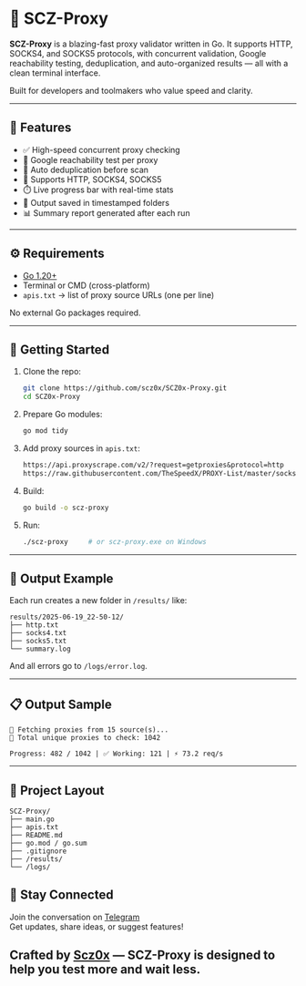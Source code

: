 # 🚀 SCZ-Proxy

**SCZ-Proxy** is a blazing-fast proxy validator written in Go. It supports HTTP, SOCKS4, and SOCKS5 protocols, with concurrent validation, Google reachability testing, deduplication, and auto-organized results — all with a clean terminal interface.

Built for developers and toolmakers who value speed and clarity.

---

## 🎯 Features

- ✅ High-speed concurrent proxy checking
- 📡 Google reachability test per proxy
- 🧠 Auto deduplication before scan
- 🧪 Supports HTTP, SOCKS4, SOCKS5
- ⏱️ Live progress bar with real-time stats
- 📁 Output saved in timestamped folders
- 📊 Summary report generated after each run

---

## ⚙️ Requirements

- [Go 1.20+](https://go.dev/dl/)
- Terminal or CMD (cross-platform)
- `apis.txt` → list of proxy source URLs (one per line)

No external Go packages required.

---

## 🚀 Getting Started

1. Clone the repo:
   ```bash
   git clone https://github.com/scz0x/SCZ0x-Proxy.git
   cd SCZ0x-Proxy
   ```

2. Prepare Go modules:
   ```bash
   go mod tidy
   ```

3. Add proxy sources in `apis.txt`:
   ```txt
   https://api.proxyscrape.com/v2/?request=getproxies&protocol=http
   https://raw.githubusercontent.com/TheSpeedX/PROXY-List/master/socks5.txt
   ```

4. Build:
   ```bash
   go build -o scz-proxy
   ```

5. Run:
   ```bash
   ./scz-proxy     # or scz-proxy.exe on Windows
   ```

---

## 📁 Output Example

Each run creates a new folder in `/results/` like:

```
results/2025-06-19_22-50-12/
├── http.txt
├── socks4.txt
├── socks5.txt
└── summary.log
```

And all errors go to `/logs/error.log`.

---

## 📋 Output Sample

```
🔄 Fetching proxies from 15 source(s)...
🔎 Total unique proxies to check: 1042

Progress: 482 / 1042 | ✅ Working: 121 | ⚡ 73.2 req/s
```

---

## 🧱 Project Layout

```
SCZ-Proxy/
├── main.go
├── apis.txt
├── README.md
├── go.mod / go.sum
├── .gitignore
├── /results/
└── /logs/
```
## 📣 Stay Connected

Join the conversation on [Telegram](https://t.me/SCZ0X_CH)  
Get updates, share ideas, or suggest features!


Crafted by [Scz0x](https://github.com/scz0x) — SCZ-Proxy is designed to help you test more and wait less.
---
